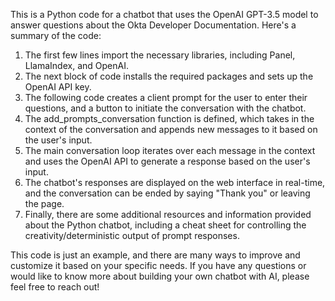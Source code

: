 
This is a Python code for a chatbot that uses the OpenAI GPT-3.5 model to answer questions about the Okta Developer Documentation. Here's a summary of the code:

1. The first few lines import the necessary libraries, including Panel, LlamaIndex, and OpenAI.
2. The next block of code installs the required packages and sets up the OpenAI API key.
3. The following code creates a client prompt for the user to enter their questions, and a button to initiate the conversation with the chatbot.
4. The add_prompts_conversation function is defined, which takes in the context of the conversation and appends new messages to it based on the user's input.
5. The main conversation loop iterates over each message in the context and uses the OpenAI API to generate a response based on the user's input.
6. The chatbot's responses are displayed on the web interface in real-time, and the conversation can be ended by saying "Thank you" or leaving the page.
7. Finally, there are some additional resources and information provided about the Python chatbot, including a cheat sheet for controlling the creativity/deterministic output of prompt responses.

This code is just an example, and there are many ways to improve and customize it based on your specific needs. If you have any questions or would like to know more about building your own chatbot with AI, please feel free to reach out!